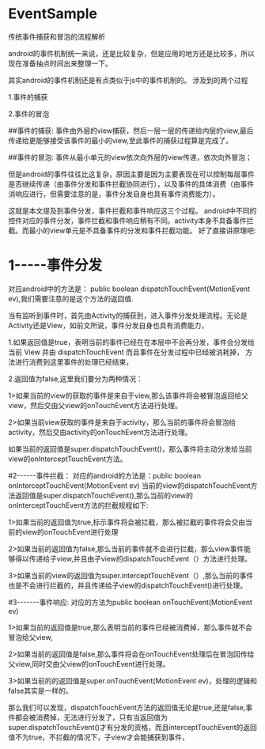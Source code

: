 # EventSample
传统事件捕获和冒泡的流程解析


android的事件机制统一来说，还是比较复杂，但是应用的地方还是比较多，所以现在准备抽点时间出来整理一下。

其实android的事件机制还是有点类似于js中的事件机制的。
涉及到的两个过程 

1.事件的捕获

2.事件的冒泡

##事件的捕获:
事件由外层的view捕获，然后一层一层的传递给内层的view,最后传递给更能够接受该事件的最小的view,至此事件的捕获过程算是完成了。

##事件的冒泡:
事件从最小单元的view依次向外层的view传递，依次向外冒泡；

但是android的事件往往比这复杂，原因主要是因为主要表现在可以控制每层事件是否继续传递（由事件分发和事件拦截协同进行），以及事件的具体消费（由事件消响应进行，但需要注意的是，事件分发自身也具有事件消费能力）。

这就是本文提及到事件分发，事件拦截和事件响应这三个过程。
android中不同的控件对应的事件分发，事件拦截和事件响应稍有不同。activity本身不具备事件拦截。而最小的view单元是不具备事件的分发和事件拦截功能。
好了直接讲原理吧:
# 1-----事件分发 #
对应android中的方法是：
public boolean dispatchTouchEvent(MotionEvent ev),我们需要注意的是这个方法的返回值.

当有监听到事件时，首先由Activity的捕获到，进入事件分发处理流程。无论是Activity还是View，如前文所说，事件分发自身也具有消费能力，

1.如果返回值是true，表明当前的事件已经在在本层中不会再分发，事件会分发给当前 View 并由 dispatchTouchEvent 而且事件在分发过程中已经被消耗掉， 方法进行消费到这里事件的处理已经结束，

2.返回值为false,这里我们要分为两种情况：

1>如果当前的view的获取的事件是来自于view,那么该事件将会被冒泡返回给父view，然后交由父view的onTouchEvent方法进行处理。

2>如果当前view获取的事件是来自于activity，那么当前的事件将会冒泡给activity，然后交由activity的onTouchEvent方法进行处理。

如果当前的返回值是super.dispatchTouchEvent()，那么事件将主动分发给当前view的onInterceptTouchEvent方法。


#2------事件拦截：
对应的android的方法是：public boolean onInterceptTouchEvent(MotionEvent ev) 
当前的view的dispatchTouchEvent方法返回值是super.dispatchTouchEvent(),那么当前的view的onInterceptTouchEvent方法的拦截规程如下:

1>如果当前的返回值为true,标示事件将会被拦截，那么被拦截的事件将会交由当前的view的onTouchEvent进行处理

2>如果当前的返回值为false,那么当前的事件就不会进行拦截，那么view事件能够得以传递给子view,并且由子view的dispatchTouchEvent（）方法进行处理。

3>如果当前的view的返回值为super.interceptTouchEvent（）,那么当前的事件也是不会进行拦截的，并且传递给子view的dispatchTouchEvent()进行处理。


#3-------事件响应:
对应的方法为public boolean onTouchEvent(MotionEvent ev)

1>如果当前的返回值是true,那么表明当前的事件已经被消费掉，那么事件就不会冒泡给父view,

2>如果当前的返回值是false,那么事件将会在onTouchEvent处理后在冒泡回传给父view,同时交由父view的onTouchEvent进行处理。

3>如果当前的的返回值是super.onTouchEvent(MotionEvent ev)，处理的逻辑和false其实是一样的。

那么我们可以发现，dispatchTouchEvent方法的返回值无论是true,还是false,事件都会被消费掉，无法进行分发了，只有当返回值为super.dispatchTouchEvent()才有分发的资格，而且interceptTouchEvent的返回值不为true，不拦截的情况下，子view才会能捕获到事件，

